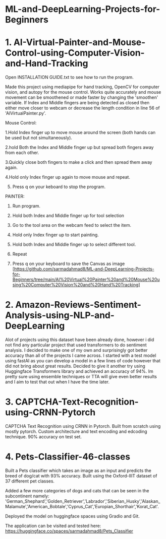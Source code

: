 # ML-and-DeepLearning-Projects-for-Beginners


# 1.  AI-Virtual-Painter-and-Mouse-Control-using-Computer-Vision-and-Hand-Tracking

  Open INSTALLATION GUIDE.txt to see how to run the program.
  
  Made this project using mediapipe for hand tracking, OpenCV for computer vision, and autopy for the mouse control. Works quite accurately and mouse movement can be smoothened or made faster by changing the 'smoothen' variable.
  If Index and Middle fingers are being detected as closed then either move closer to webcam or decrease the length condition in line 56 of 'AIVirtualPainter.py'.
  
  Mouse Control:
  
  1.Hold Index finger up to move mouse around the screen (both hands can be used but not simultaneously).
  
  2.hold Both the Index and Middle finger up but spread both fingers away from each other.
  
  3.Quickly close both fingers to make a click and then spread them away again.
  
  4.Hold only Index finger up again to move mouse and repeat.
  
  5. Press q on your keboard to stop the program.

  PAINTER:

  1. Run program.
  
  2. Hold both Index and Middle finger up for tool selection
  
  3. Go to the tool area on the webcam feed to select the item.
  
  4. Hold only Index finger up to start painting.
  
  5. Hold both Index and Middle finger up to select different tool.
  
  6. Repeat
  
  7. Press q on your keyboard to save the Canvas as image
[https://github.com/sarmadahmad8/ML-and-DeepLearning-Projects-for-Beginners/tree/main/AI%20Virtual%20Painter%20and%20Mouse%20using%20Computer%20Vision%20and%20Hand%20Tracking]

# 2. Amazon-Reviews-Sentiment-Analysis-using-NLP-and-DeepLearning

  Alot of projects using this dataset have been already done, however i did not find any particular project that used transformers to do sentiment analysis.
  I decided to make one of my own and surprisingly got better accuracy than all of the projects I came across.
  I started with a test model using fastAI as you can develop a model in a few lines of code however that did not bring about great results. 
  Decided to give it another try using Huggingface Transformers library and achieved an accuracy of 94%.
  Im pretty sure using ensemble techniques or TTA will give even better results and I aim to test that out when I have the time later.

# 3.  CAPTCHA-Text-Recognition-using-CRNN-Pytorch
  CAPTCHA Text Recognition using CRNN in Pytorch.
  Built from scratch using mostly pytorch.
  Custom architecture and text encoding and edcoding technique.
  90% accuracy on test set.

# 4. Pets-Classifier-46-classes

  Built a Pets classifier which takes an image as an input and predicts the breed of dog/cat with 93% accuracy.
  Built using the Oxford-IIIT dataset of 37 different pet classes.
  
  Added a few more categories of dogs and cats that can be seen in the subcontinent namely:  'German_Shephard','Golden_Retriever','Labrador','Siberian_Husky','Alaskan_Malamute','American_Bobtale','Cyprus_Cat','Europian_Shorthair','Korat_Cat'.
  
  Deployed the model on huggingface spaces using Gradio and Git.
  
  The application can be visited and tested here: https://huggingface.co/spaces/sarmadahmad8/Pets_Classifier
